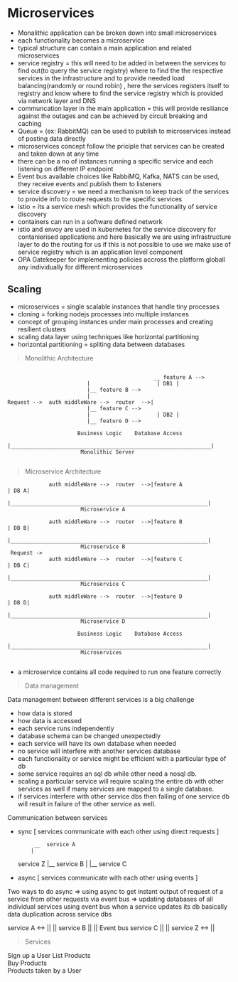 

# Microservices

- Monalithic application can be broken down into small microservices
- each functionality becomes a microservice
- typical structure can contain a main application and related microservices
- service registry = this will need to be added in between the services to find out(to query the service registry)  where to find the the respective services in the infrastructure and to provide needed load balancing(randomly or round robin) , here the services registers itself to registry and know where to find the service registry which is provided via network layer and DNS
- communcation layer in the main application = this will provide resiliance against the outages and can be achieved by circuit breaking and caching
- Queue = (ex: RabbitMQ) can be used to publish to microservices instead of posting data directly
- microservices concept follow the priciple that services can be created and taken down at any time
- there can be a no of instances running a specific service and each listening on different IP endpoint
- Event bus   available choices like RabbiMQ, Kafka, NATS can be used, they receive events and publish them to listeners  
- service discovery = we need a mechanism to keep track of the services to provide info to route requests to the specific services 
- istio = its a service mesh which provides the functionality of service discovery
- containers can run in a software defined network
- istio and envoy are used in kubernetes for the service discovery for contanierised applications and here basically we are using infrastructure layer to do the routing for us if this is not possible to use we make use of service registry which is an application level component 
- OPA Gatekeeper for implementing policies accross the platform globall any individually for different microservices  





## Scaling

- microservices = single scalable instances that handle tiny processes
- cloning = forking nodejs processes into multiple instances
- concept of grouping instances under main processes and creating resilient clusters
- scaling data layer using techniques like horizontal partitioning
- horizontal partitioning = spliting data between databases 

> Monolithic Architecture
```

                                              __ feature A -->
 					     |			           | DB1 |
 					     |__ feature B -->
 					     |
Request -->  auth middleWare -->  router  -->|
 					     |__ feature C -->
 					     |			           | DB2 |
 					     |__ feature D -->

 					  Business Logic    Database Access
           |_______________________________________________________________|
			           Monolithic Server     


```

> Microservice Architecture
```
             auth middleWare -->  router  -->|feature A                     | DB A|
           |______________________________________________________________|
			           Microservice A

             auth middleWare -->  router  -->|feature B                     | DB B|
           |______________________________________________________________|
			           Microservice B
 Request ->
             auth middleWare -->  router  -->|feature C                     | DB C|
           |______________________________________________________________|
			           Microservice C

             auth middleWare -->  router  -->|feature D                     | DB D|
           |______________________________________________________________|
			           Microservice D

 					  Business Logic    Database Access
           |______________________________________________________________|
			           Microservices


```
- a microservice contains all code required to run one feature correctly

> Data management

Data management between different services is a big challenge
- how data is stored
- how data is accessed
- each service runs independently
- database schema can be changed unexpectedly
- each service will have its own database when needed
- no service will interfere with another services database
- each functionality or service might be efficient with a particular type of db
- some service requires an sql db while other need a nosql db.
- scaling a particular service will require scaling the entire db with other services as well if many services are mapped to a single database.
- if services interfere with other service dbs then failing of one service db will result in failure of the other service as well.

Communication between services
- sync    [ services communicate with each other using direct requests ]



  	       __  service A
  	      | 
   service Z  |__  service B
  	      |
  	      |__  service C





- async  [ services communicate with each other using events ]

Two ways to do async
   => using async to get instant output of request of a service from other requests via event bus
   => updating databases of all individual services using event bus when a service updates its db basically data duplication across service dbs


  service A <-> ||
  	        ||
  service B     ||
                || Event bus
  service C     ||
                ||
  service Z <-> ||






> Services

Sign up a User
List Products  
Buy Products  
Products taken by a User
